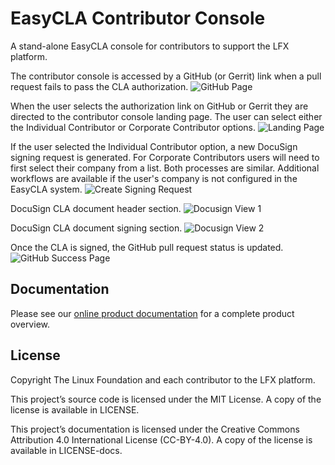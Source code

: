 # EasyCLA Contributor Console

A stand-alone EasyCLA console for contributors to support the LFX platform.

The contributor console is accessed by a GitHub (or Gerrit) link when a pull request fails to pass the CLA
authorization.
![GitHub Page](github-page.png)

When the user selects the authorization link on GitHub or Gerrit they are directed to the contributor console landing
page.  The user can select either the Individual Contributor or Corporate Contributor options.
![Landing Page](landing-page.png)

If the user selected the Individual Contributor option, a new DocuSign signing request is generated.  For Corporate
Contributors users will need to first select their company from a list.  Both processes are similar.  Additional
workflows are available if the user's company is not configured in the EasyCLA system.
![Create Signing Request](create-docusign.png)

DocuSign CLA document header section.
![Docusign View 1](docusign-1.png)

DocuSign CLA document signing section.
![Docusign View 2](docusign-2.png)

Once the CLA is signed, the GitHub pull request status is updated.
![GitHub Success Page](github-success-page.png)

## Documentation

Please see our [online product documentation](https://docs.linuxfoundation.org/lfx/easycla) for a complete product
overview.

## License

Copyright The Linux Foundation and each contributor to the LFX platform.

This project’s source code is licensed under the MIT License. A copy of the license is available in LICENSE.

This project’s documentation is licensed under the Creative Commons Attribution 4.0 International License \(CC-BY-4.0\). A copy of the license is available in LICENSE-docs.

